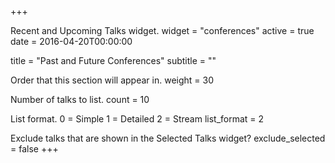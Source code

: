 +++

Recent and Upcoming Talks widget.
widget = "conferences" active = true date = 2016-04-20T00:00:00

title = "Past and Future Conferences" subtitle = ""

Order that this section will appear in.
weight = 30

Number of talks to list.
count = 10

List format.
0 = Simple
1 = Detailed
2 = Stream
list_format = 2

Exclude talks that are shown in the Selected Talks widget?
exclude_selected = false +++
